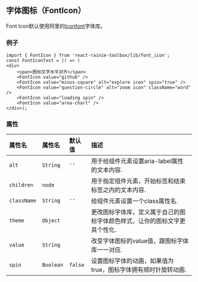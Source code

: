 ## 字体图标（FontIcon）

Font Icon默认使用阿里的[Iconfont](http://www.iconfont.cn/plus/collections/detail?cid=790)字体库。

### 例子

	import { FontIcon } from 'react-rainie-toolbox/lib/font_icon';
	const FontIconTest = () => (
	<div>
    	<span>图标文字水平对齐</span>
    	<FontIcon value="github" />
    	<FontIcon value="minus-square" alt="explore icon" spin="true" />
    	<FontIcon value="question-circle" alt="zoom icon" className="word" />
    	<FontIcon value="loading spin" />
    	<FontIcon value="area-chart" />
	</div>);

### 属性

| 属性名             | 属性名                 | 默认值       | 描述|
|:------------------|:----------------------|:------------|:------------------|
| `alt`             | `String`              | `''`        | 用于给<FontIcon/>组件元素设置aria-label属性的文本内容.|
| `children`        | `node`                |             | 用于指定<FontIcon/>组件元素，开始标签和结束标签之内的文本内容.|
| `className`       | `String`              | `''`        | 给<FontIcon/>组件元素设置一个class属性名.|
| `theme`           | `Object`              |             | 更改图标字体库，定义属于自己的图标字体颜色样式，让你的图标文字更具个性化.|
| `value`           | `String`              |             | 改变字体图标的value值，跟图标字体库一一对应. |
| `spin`            | `Boolean`             | `false`     | 设置图标字体的动画，如果值为true，图标字体拥有顺时针旋转动画. |
